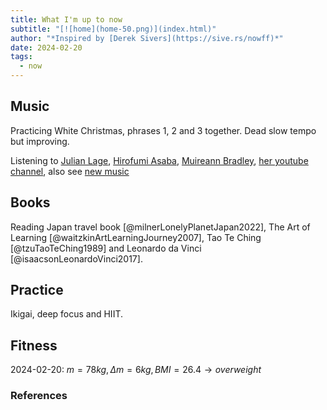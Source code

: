 ```yaml
---
title: What I'm up to now
subtitle: "[![home](home-50.png)](index.html)"
author: "*Inspired by [Derek Sivers](https://sive.rs/nowff)*"
date: 2024-02-20
tags:
  - now
---
```


## Music

Practicing White Christmas, phrases 1, 2 and 3 together. Dead slow tempo but improving.

Listening to [Julian Lage](https://youtu.be/tO1wn9joxLM?si=vgPrqBPGEdy2wtNk), [Hirofumi Asaba](https://youtu.be/WxApJHeTsIk?si=lFNoZM1Y16hMm-8s), [Muireann Bradley](https://youtu.be/2HYgGoG2OpU?si=KS4v5AOk95DnIDem), [her youtube channel](https://www.youtube.com/@MuireannBradley), also see [new music](https://continuum.neocities.org/2023-11-13-Music)

## Books

Reading Japan travel book [@milnerLonelyPlanetJapan2022], The Art of Learning [@waitzkinArtLearningJourney2007], Tao Te Ching [@tzuTaoTeChing1989] and Leonardo da Vinci [@isaacsonLeonardoVinci2017].

## Practice

Ikigai, deep focus and HIIT.

## Fitness

2024-02-20: $m =  78 kg, \Delta m =  6 kg, BMI = 26.4 \rightarrow overweight$

### References
